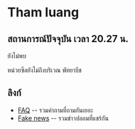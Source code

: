 # Tham luang

## สถานการณ์ปัจจุบัน เวลา 20.27 น.

ยังไม่พบ

หน่วยซีลยังไม่ถึงบริเวณ พัทยาบีช

## ลิงก์

* [FAQ](./faq) -- รวมคำถามที่ถามกันเยอะ
* [Fake news](./fake) -- รวมข่าวปลอมที่แชร์กัน